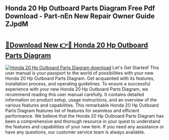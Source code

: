 ## Honda 20 Hp Outboard Parts Diagram Free Pdf Download - Part-nEn New Repair Owner Guide ZJpdM

# <h2><a href="http://dfp09r.blite.top/?on=Honda+20+Hp+Outboard+Parts+Diagram">🔗Download New 👉🔴 Honda 20 Hp Outboard Parts Diagram</a></h2>

[![Honda 20 Hp Outboard Parts Diagram download](https://i.imgur.com/lujVjoI.png)](http://dfp09r.blite.top/?on=Honda+20+Hp+Outboard+Parts+Diagram)
Let's Get Started! This user manual is your passport to the world of possibilities with your new Honda 20 Hp Outboard Parts Diagram. Get acquainted with its features, installation process, and operating guidelines. To ensure a successful experience with your new Honda 20 Hp Outboard Parts Diagram, we recommend reading this user manual carefully. It contains detailed information on product setup, usage instructions, and an overview of the various features and capabilities. This remarkable Honda 20 Hp Outboard Parts Diagram features list of features for seamless and efficient performance. We believe that the Honda 20 Hp Outboard Parts Diagram has been a comprehensive and thorough resource in your quest to understand the features and capabilities of your new item. If you need any assistance or have any questions, our customer service team is always available.
